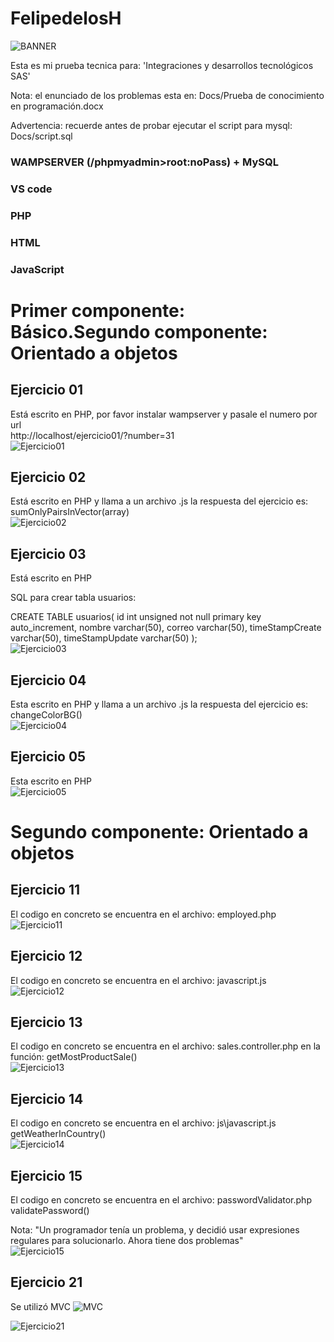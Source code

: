 # FelipedelosH

![BANNER](Docs/Evidence/banner.png)

Esta es mi prueba tecnica para: 
'Integraciones y desarrollos tecnológicos SAS'

Nota: el enunciado de los problemas esta en: Docs/Prueba de conocimiento en programación.docx

Advertencia: recuerde antes de probar ejecutar el script para mysql: Docs/script.sql

### WAMPSERVER (/phpmyadmin>root:noPass) + MySQL
### VS code
### PHP
### HTML
### JavaScript



# Primer componente: Básico.Segundo componente: Orientado a objetos


## Ejercicio 01

Está escrito en PHP, por favor instalar wampserver y pasale el numero por url<br>
http://localhost/ejercicio01/?number=31
<br>
![Ejercicio01](Docs/Evidence/ejercicio01.png)

## Ejercicio 02

Está escrito en PHP y llama a un archivo .js la respuesta del ejercicio es:
<br>
sumOnlyPairsInVector(array)
<br>
![Ejercicio02](Docs/Evidence/ejercicio02.png)



## Ejercicio 03

Está escrito en PHP 

SQL para crear tabla usuarios:

CREATE TABLE usuarios(
 id int unsigned not null primary key auto_increment,
 nombre varchar(50),
 correo varchar(50),
 timeStampCreate varchar(50),
 timeStampUpdate varchar(50)
);
<br>
![Ejercicio03](Docs/Evidence/ejercicio03.png)


## Ejercicio 04

Esta escrito en PHP y llama a un archivo .js la respuesta del ejercicio es:
<br>
 changeColorBG()
<br>
![Ejercicio04](Docs/Evidence/ejercicio04.png)


## Ejercicio 05


Esta escrito en PHP
<br>
![Ejercicio05](Docs/Evidence/ejercicio05.png)



# Segundo componente: Orientado a objetos

## Ejercicio 11

El codigo en concreto se encuentra en el archivo: employed.php
<br>
![Ejercicio11](Docs/Evidence/ejercicio11.png)


## Ejercicio 12


El codigo en concreto se encuentra en el archivo: javascript.js
<br>
![Ejercicio12](Docs/Evidence/ejercicio12.png)


## Ejercicio 13
El codigo en concreto se encuentra en el archivo: sales.controller.php en la función: getMostProductSale()
<br>
![Ejercicio13](Docs/Evidence/ejercicio13.png)


## Ejercicio 14
El codigo en concreto se encuentra en el archivo: js\javascript.js getWeatherInCountry()
<br>
![Ejercicio14](Docs/Evidence/ejercicio14.png)


## Ejercicio 15
El codigo en concreto se encuentra en el archivo: passwordValidator.php validatePassword()

Nota: "Un programador tenía un problema, y decidió usar expresiones regulares para solucionarlo. Ahora tiene dos problemas"
<br>
![Ejercicio15](Docs/Evidence/ejercicio15.png)



## Ejercicio 21
Se utilizó MVC
![MVC](Docs/Evidence/mvc.png)
<br>

![Ejercicio21](Docs/Evidence/ejercicio21.png)


